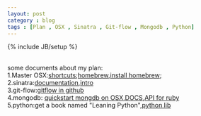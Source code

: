 ```yaml
---
layout: post
category : blog
tags : [Plan , OSX , Sinatra , Git-flow , Mongodb , Python]
---
```

{% include JB/setup %}

<br>
some documents about my plan:
<br>
1.Master OSX:<a href="http://support.apple.com/kb/HT1343">shortcuts</a>;<a href="http://mxcl.github.com/homebrew/">homebrew</a>,<a href="http://www.bigfastblog.com/homebrew-intro-to-the-mac-os-x-package-installer">install homebrew</a>;
<br>
2.sinatra:<a href="http://www.sinatrarb.com/documentation">documentation</a>,<a href="http://www.sinatrarb.com/intro-zh.html">intro</a>
<br>
3.git-flow:<a href="https://github.com/nvie/gitflow">gitflow in github</a>
<br>
4.mongodb: <a href="http://www.mongodb.org/display/DOCS/Quickstart+OS+X">quickstart mongdb on OSX</a>,<a href="http://www.mongodb.org/display/DOCS/Home">DOCS</a>,<a href="http://api.mongodb.org/ruby/current/">API for ruby</a>
<br>
5.python:get a book named "Leaning Python",<a href ="http://docs.python.org/library/">python lib</a>
